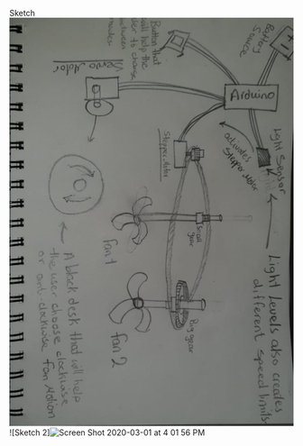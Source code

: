 Sketch
![image description](https://github.com/sadeqalkh/machineLab/blob/master/midterm/Machine%20Lab%20Sketch.jpg)
![Sketch 2]<img width="1510" alt="Screen Shot 2020-03-01 at 4 01 56 PM" src="https://user-images.githubusercontent.com/60816393/75625279-0b5d1500-5bd6-11ea-8fb1-03ed903508e1.png">
